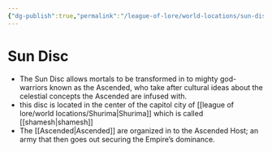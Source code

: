 ```yaml
---
{"dg-publish":true,"permalink":"/league-of-lore/world-locations/sun-disc/"}
---
```


# Sun Disc

- The Sun Disc allows mortals to be transformed in to mighty god-warriors known as the Ascended, who take after cultural ideas about the celestial concepts the Ascended are infused with.
- this disc is located in the center of the capitol city of [[league of lore/world locations/Shurima\|Shurima]] which is called [[shamesh\|shamesh]]  
- The [[Ascended\|Ascended]] are organized in to the Ascended Host; an army that then goes out securing the Empire’s dominance.